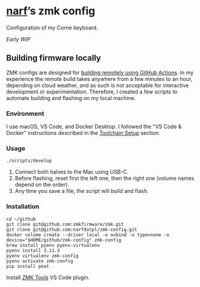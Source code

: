 # [narf][]’s zmk config

Configuration of my Corne keyboard.

_Early WIP_


## Building firmware locally

ZMK configs are designed for [building remotely using GitHub Actions][User Setup]. In my experience the remote build takes anywhere from a few minutes to an hour, depending on cloud weather, and as such is not acceptable for interactive development or experimentation. Therefore, I created a few scripts to automate building and flashing on my local machine.


### Environment

I use macOS, VS Code, and Docker Desktop. I followed the "VS Code & Docker" instructions described in the [Toolchain Setup][] section.


### Usage

```
./scripts/develop
```

1. Connect both halves to the Mac using USB-C.
2. Before flashing, reset first the left one, then the right one (volume
   names depend on the order).
3. Any time you save a file, the script will build and flash.


### Installation

```
cd ~/github
git clone git@github.com:zmkfirmware/zmk.git
git clone git@github.com:narfdotpl/zmk-config.git
docker volume create --driver local -o o=bind -o type=none -o device="$HOME/github/zmk-config" zmk-config
brew install pyenv pyenv-virtualenv
pyenv install 3.11.3
pyenv virtualenv zmk-config
pyenv activate zmk-config
pip install peat
```

Install [ZMK Tools][] VS Code plugin.

  [narf]: http://narf.pl
  [User Setup]: https://zmk.dev/docs/user-setup
  [Toolchain Setup]: https://zmk.dev/docs/development/setup
  [ZMK Tools]: https://marketplace.visualstudio.com/items?itemName=spadin.zmk-tools
